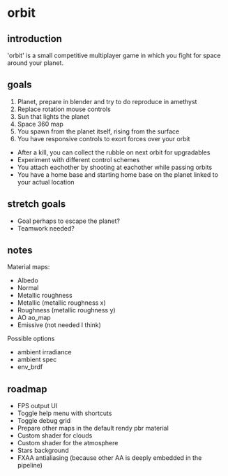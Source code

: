 # orbit

## introduction

'orbit' is a small competitive multiplayer game in which you fight for space around your planet.

## goals

1) Planet, prepare in blender and try to do reproduce in amethyst
2) Replace rotation mouse controls
3) Sun that lights the planet
4) Space 360 map
5) You spawn from the planet itself, rising from the surface
6) You have responsive controls to exort forces over your orbit
- After a kill, you can collect the rubble on next orbit for upgradables
- Experiment with different control schemes
- You attach eachother by shooting at eachother while passing orbits
- You have a home base and starting home base on the planet linked to your actual location

## stretch goals

- Goal perhaps to escape the planet?
- Teamwork needed?

## notes

Material maps:
- Albedo
- Normal
- Metallic roughness
- Metallic (metallic roughness x)
- Roughness (metallic roughness y)
- AO ao_map
- Emissive (not needed I think)

Possible options
- ambient irradiance
- ambient spec
- env_brdf

## roadmap 

- FPS output UI
- Toggle help menu with shortcuts
- Toggle debug grid
- Prepare other maps in the default rendy pbr material
- Custom shader for clouds
- Custom shader for the atmosphere
- Stars background
- FXAA antialiasing (because other AA is deeply embedded in the pipeline)